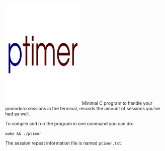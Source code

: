 <img src="ptimer.png" alt="Ptimer logo" height="320" width="240"/>
Minimal C program to handle your pomodoro sessions in the terminal, records the amount of sessions you've had as well.

To compile and run the program in one command you can do:

`make && ./ptimer`

The session repeat information file is named `ptimer.txt`.
